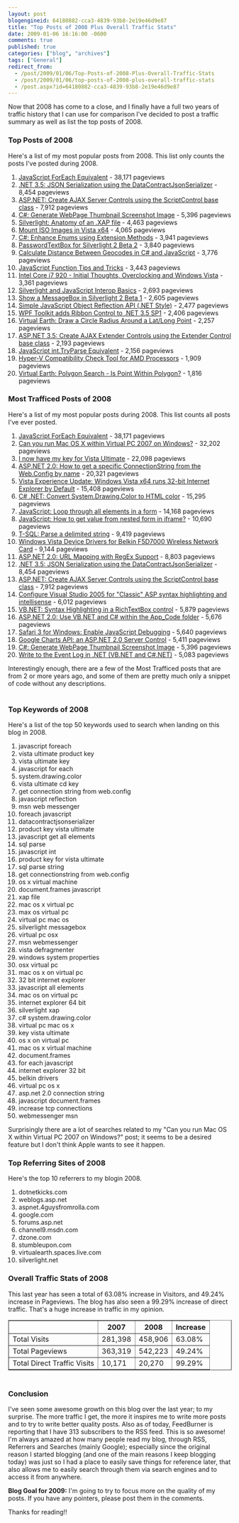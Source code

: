 ```yaml
---
layout: post
blogengineid: 64180882-cca3-4839-93b8-2e19e46d9e87
title: "Top Posts of 2008 Plus Overall Traffic Stats"
date: 2009-01-06 16:16:00 -0600
comments: true
published: true
categories: ["blog", "archives"]
tags: ["General"]
redirect_from: 
  - /post/2009/01/06/Top-Posts-of-2008-Plus-Overall-Traffic-Stats
  - /post/2009/01/06/top-posts-of-2008-plus-overall-traffic-stats
  - /post.aspx?id=64180882-cca3-4839-93b8-2e19e46d9e87
---
```

<!-- more -->


Now that 2008 has come to a close, and I finally have a full two years of traffic history that I can use for comparison I&#39;ve decided to post a traffic summary as well as list the top posts of 2008.

<h3>Top Posts of 2008</h3>


Here&#39;s a list of my most popular posts from 2008. This list only counts the posts I&#39;ve posted during 2008.

<ol>
	<li><a href="/post.aspx?id=f0843935-2753-4621-b521-7d41a180c28f">JavaScript ForEach Equivalent</a> - 38,171 pageviews</li>
	<li><a href="/post.aspx?id=5ad641db-7f0e-499c-a653-e388b441caf9">.NET 3.5: JSON Serialization using the DataContractJsonSerializer</a> - 8,454 pageviews</li>
	<li><a href="/post.aspx?id=e78fc882-c172-46bd-ac8c-3a8d5ea56b14">ASP.NET: Create AJAX Server Controls using the ScriptControl base class</a> - 7,912 pageviews</li>
	<li><a href="/post.aspx?id=2a628f30-fe83-4e44-a34b-f31be76d1b4f">C#: Generate WebPage Thumbnail Screenshot Image</a> - 5,396 pageviews</li>
	<li><a href="/post.aspx?id=96ea5cad-e161-4bbb-b90a-12522b711312">Silverlight: Anatomy of an .XAP file</a> - 4,463 pageviews</li>
	<li><a href="/post.aspx?id=b62b14ef-179a-4c1b-ba5e-dc58d3c80584">Mount ISO Images in Vista x64</a> - 4,065 pageviews</li>
	<li><a href="/post.aspx?id=4bc01ef2-0463-4739-aa4d-bfe73c7a00bb">C#: Enhance Enums using Extension Methods</a> - 3,941 pageviews</li>
	<li><a href="/post.aspx?id=6dcdf7a5-de21-4639-8002-8955ea7e7674">PasswordTextBox for Silverlight 2 Beta 2</a> - 3,840 pageviews</li>
	<li><a href="/post.aspx?id=3bd04a2e-7df6-48d5-a359-1cbc3764889e">Calculate Distance Between Geocodes in C# and JavaScript</a> - 3,776 pageviews</li>
	<li><a href="/post.aspx?id=7847c5f4-64eb-4ca3-9c15-9992806d9aa2">JavaScript Function Tips and Tricks</a> - 3,443 pageviews</li>
	<li><a href="/post.aspx?id=84cffaa2-1856-4b3d-b7fc-5c74126bd318">Intel Core i7 920 - Initial Thoughts, Overclocking and Windows Vista</a> - 3,361 pageviews</li>
	<li><a href="/post.aspx?id=8d7249a9-22fa-4075-af7b-d0de77c02cbf">Silverlight and JavaScript Interop Basics</a> - 2,693 pageviews</li>
	<li><a href="/post.aspx?id=ae6cc53b-9e51-4355-a682-a6466af963cf">Show a MessageBox in Silverlight 2 Beta 1</a> - 2,605 pageviews</li>
	<li><a href="/post.aspx?id=591b5d4e-b2a6-4b3b-a613-0bcc74f35219">Simple JavaScript Object Reflection API (.NET Style)</a> - 2,477 pageviews</li>
	<li><a href="/post.aspx?id=195a44a8-f7ab-4fb0-8038-e88e67b3c10c">WPF Toolkit adds Ribbon Control to .NET 3.5 SP1</a> - 2,406 pageviews<br />
	</li>
	<li><a href="/post.aspx?id=1e2824a0-3bef-4707-8f18-a624ad784432">Virtual Earth: Draw a Circle Radius Around a Lat/Long Point</a> - 2,257 pageviews</li>
	<li><a href="/post.aspx?id=ba924765-2328-4995-a254-6a88d4e4ac11">ASP.NET 3.5: Create AJAX Extender Controls using the Extender Control base class</a> - 2,193 pageviews</li>
	<li><a href="/post.aspx?id=51e7a0ad-809c-40eb-8b8a-50bf49848a43">JavaScript int.TryParse Equivalent</a> - 2,156 pageviews</li>
	<li><a href="/post.aspx?id=34bdeb30-4c2c-4b41-81fa-e2e3981d3461">Hyper-V Compatibility Check Tool for AMD Processors</a> - 1,909 pageviews</li>
	<li><a href="/post.aspx?id=57e3e956-a3cd-445f-8445-48bee9c14494">Virtual Earth: Polygon Search - Is Point Within Polygon?</a> - 1,816 pageviews</li>
</ol>
<h3>Most Trafficed Posts of 2008 </h3>


Here&#39;s a list of my most popular posts during 2008. This list counts all posts I&#39;ve ever posted.

<ol>
	<li><a href="/post.aspx?id=f0843935-2753-4621-b521-7d41a180c28f">JavaScript ForEach Equivalent</a> - 38,171 pageviews </li>
	<li><a href="/post.aspx?id=74349c15-05f9-46b7-a16c-5cefa0d1c64f">Can you run Mac OS X within Virtual PC 2007 on Windows?</a> - 32,202 pageviews</li>
	<li><a href="/post.aspx?id=4c03ec73-56af-46db-9ece-22f0af16d566">I now have my key for Vista Ultimate</a> - 22,098 pageviews</li>
	<li><a href="/post.aspx?id=fc854e6c-0c56-4265-977b-cf3e4e89ebd2">ASP.NET 2.0: How to get a specific ConnectionString from the Web.Config by name</a> - 20,321 pageviews</li>
	<li><a href="/post.aspx?id=a355a85d-e17e-425f-9600-cb7ceec16a6f">Vista Experience Update: Windows Vista x64 runs 32-bit Internet Explorer by Default</a> - 15,408 pageviews</li>
	<li><a href="/post.aspx?id=6b4b3c76-4943-4038-8dc1-87501084a397">C# .NET: Convert System.Drawing.Color to HTML color</a> - 15,295 pageviews</li>
	<li><a href="/post.aspx?id=75287b5b-1d1f-47d1-a9ed-6d5c0eb4a545">JavaScript: Loop through all elements in a form</a> - 14,168 pageviews</li>
	<li><a href="/post.aspx?id=2326526f-7253-4770-8a9e-55287c29b30e">JavaScript: How to get value from nested form in iframe?</a> - 10,690 pageviews</li>
	<li><a href="/post.aspx?id=4eaf5aa0-047d-49cd-a1ba-bca96f99e68d">T-SQL: Parse a delimited string</a> - 9,419 pageviews</li>
	<li><a href="/post.aspx?id=169e6628-9850-464d-b1e5-cef002568bcf">Windows Vista Device Drivers for Belkin F5D7000 Wireless Network Card</a> - 9,144 pageviews</li>
	<li><a href="/post.aspx?id=21c6af9f-f2b6-47a0-9749-c3731c41d475">ASP.NET 2.0: URL Mapping with RegEx Support</a> - 8,803 pageviews</li>
	<li><a href="/post.aspx?id=5ad641db-7f0e-499c-a653-e388b441caf9">.NET 3.5: JSON Serialization using the DataContractJsonSerializer</a> - 8,454 pageviews</li>
	<li><a href="/post.aspx?id=e78fc882-c172-46bd-ac8c-3a8d5ea56b14">ASP.NET: Create AJAX Server Controls using the ScriptControl base class</a> - 7,912 pageviews</li>
	<li><a href="/post.aspx?id=b4619c83-9e85-4aa9-9c27-b224eb23efef">Configure Visual Studio 2005 for &quot;Classic&quot; ASP syntax highlighting and intellisense</a> - 6,012 pageviews</li>
	<li><a href="/post.aspx?id=e1906bcf-983b-4bac-ad1e-cc787ceb4fdd">VB.NET: Syntax Highlighting in a RichTextBox control</a> - 5,879 pageviews</li>
	<li><a href="/post.aspx?id=f31bec4c-4716-48fb-826b-ca5926e83c42">ASP.NET 2.0: Use VB.NET and C# within the App_Code folder</a> - 5,676 pageviews<br />
	</li>
	<li><a href="/post.aspx?id=7850f65e-8f57-4877-8ddf-f79e0d7a76b4">Safari 3 for Windows: Enable JavaScript Debugging</a> - 5,640 pageviews</li>
	<li><a href="/post.aspx?id=de36b5e8-c030-40ec-8e24-3e458da8340b">Google Charts API: an ASP.NET 2.0 Server Control</a> - 5,411 pageviews</li>
	<li><a href="/post.aspx?id=2a628f30-fe83-4e44-a34b-f31be76d1b4f">C#: Generate WebPage Thumbnail Screenshot Image</a> - 5,396 pageviews</li>
	<li><a href="/post.aspx?id=e33bc9c0-b7d1-42f6-bbf7-15b97d1cce38">Write to the Event Log in .NET (VB.NET and C#.NET)</a> - 5,083 pageviews<br />
	</li>
</ol>
Interestingly enough, there are a few of the Most Trafficed posts that are from 2 or more years ago, and some of them are pretty much only a snippet of code without any descriptions.<br />
<br />
<h3>Top Keywords of 2008</h3>


Here&#39;s a list of the top 50 keywords used to search when landing on this blog in 2008. 

<ol>
	<li>javascript foreach</li>
	<li>vista ultimate product key</li>
	<li>vista ultimate key</li>
	<li>javascript for each</li>
	<li>system.drawing.color</li>
	<li>vista ultimate cd key</li>
	<li>get connection string from web.config</li>
	<li>javascript reflection</li>
	<li>msn web messenger</li>
	<li>foreach javascript</li>
	<li>datacontractjsonserializer</li>
	<li>product key vista ultimate</li>
	<li>javascript get all elements</li>
	<li>sql parse</li>
	<li>javascript int</li>
	<li>product key for vista ultimate</li>
	<li>sql parse string</li>
	<li>get connectionstring from web.config</li>
	<li>os x virtual machine</li>
	<li>document.frames javascript</li>
	<li>xap file</li>
	<li>mac os x virtual pc</li>
	<li>max os virtual pc</li>
	<li>virtual pc mac os</li>
	<li>silverlight messagebox</li>
	<li>virtual pc osx</li>
	<li>msn webmessenger</li>
	<li>vista defragmenter</li>
	<li>windows system properties</li>
	<li>osx virtual pc</li>
	<li>mac os x on virtual pc</li>
	<li>32 bit internet explorer</li>
	<li>javascript all elements</li>
	<li>mac os on virtual pc</li>
	<li>internet explorer 64 bit</li>
	<li>silverlight xap</li>
	<li>c# system.drawing.color</li>
	<li>virtual pc mac os x</li>
	<li>key vista ultimate</li>
	<li>os x on virtual pc</li>
	<li>mac os x virtual machine</li>
	<li>document.frames</li>
	<li>for each javascript</li>
	<li>internet explorer 32 bit</li>
	<li>belkin drivers</li>
	<li>virtual pc os x</li>
	<li>asp.net 2.0 connection string</li>
	<li>javascript document.frames</li>
	<li>increase tcp connections</li>
	<li>webmessenger msn</li>
</ol>


Surprisingly there are a lot of searches related to my &quot;Can you run Mac
OS X within Virtual PC 2007 on Windows?&quot; post; it seems to be a desired
feature but I don&#39;t think Apple wants to see it happen.



 

<h3>Top Referring Sites of 2008</h3>


Here&#39;s the top 10 referrers to my blogin 2008.

<ol>
	<li>dotnetkicks.com</li>
	<li>weblogs.asp.net</li>
	<li>aspnet.4guysfromrolla.com</li>
	<li>google.com</li>
	<li>forums.asp.net</li>
	<li>channel9.msdn.com</li>
	<li>dzone.com</li>
	<li>stumbleupon.com</li>
	<li>virtualearth.spaces.live.com</li>
	<li>silverlight.net <br />
	</li>
</ol>
<h3>Overall Traffic Stats of 2008</h3>


This last year has seen a total of 63.08% increase in Visitors, and 49.24% increase in Pageviews. The blog has also seen a 99.29% increase of direct traffic.
That&#39;s a huge increase in traffic in my opinion. 



<table border="1">
	<tbody>
		<tr>
			<th> 
			</th><th>2007</th>
			<th>2008</th>
			<th>Increase</th>
		</tr>
		<tr>
			<td>Total Visits</td>
			<td>281,398</td>
			<td>458,906</td>
			<td>63.08%</td>
		</tr>
		<tr>
			<td>Total Pageviews</td>
			<td>363,319</td>
			<td>
			542,223 
			</td>
			<td>49.24%</td>
		</tr>
		<tr>
			<td>Total Direct Traffic Visits</td>
			<td>10,171</td>
			<td>20,270</td>
			<td>99.29%</td>
		</tr>
	</tbody>
</table>

<h3><br />
Conclusion <br />
</h3>


I&#39;ve seen some awesome growth on this blog over the last year; to my surprise. The more traffic I get, the more it inspires me to write more posts and to try to write better quality posts. Also as of today, FeedBurner is reporting that I have 313 subscribers to the RSS feed. This is so awesome! I&#39;m always amazed at how many people read my blog, through RSS, Referrers and Searches (mainly Google); especially since the original reason I started blogging (and one of the main reasons I keep blogging today) was just so I had a place to easily save things for reference later, that also allows me to easily search through them via search engines and to access it from anywhere. 



**Blog Goal for 2009:** I&#39;m going to try to focus more on the quality of my posts. If you have any pointers, please post them in the comments.



Thanks for reading!!

